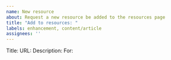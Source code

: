 ```yaml
---
name: New resource
about: Request a new resource be added to the resources page
title: "Add to resources: "
labels: enhancement, content/article
assignees: ''
---
```


<!--
Fill out all the applicable fields
HTML/CSS/JS resources are "Web" resources
-->

Title: <!-- Required if URL is long -->
URL: 
Description: 
For: <!-- Can be omitted if the resource is not for any language in particular -->
